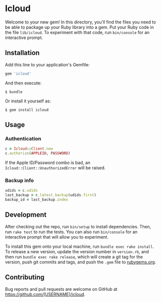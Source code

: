 # Icloud

Welcome to your new gem! In this directory, you'll find the files you need to be able to package up your Ruby library into a gem. Put your Ruby code in the file `lib/icloud`. To experiment with that code, run `bin/console` for an interactive prompt.

## Installation

Add this line to your application's Gemfile:

```ruby
gem 'icloud'
```

And then execute:

    $ bundle

Or install it yourself as:

    $ gem install icloud

## Usage

### Authentication

```ruby
c = Icloud::Client.new
c.authorize(APPLEID, PASSWORD)
```

If the Apple ID/Password combo is bad, an `Icloud::Client::UnauthorizedError`
will be raised.


### Backup info

```ruby
udids = c.udids
last_backup = c.latest_backup(udids.first)
backup_id = last_backup.index
```

## Development

After checking out the repo, run `bin/setup` to install dependencies. Then, run `rake test` to run the tests. You can also run `bin/console` for an interactive prompt that will allow you to experiment.

To install this gem onto your local machine, run `bundle exec rake install`. To release a new version, update the version number in `version.rb`, and then run `bundle exec rake release`, which will create a git tag for the version, push git commits and tags, and push the `.gem` file to [rubygems.org](https://rubygems.org).

## Contributing

Bug reports and pull requests are welcome on GitHub at https://github.com/[USERNAME]/icloud.

